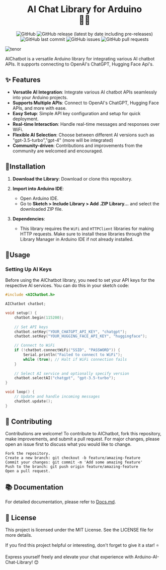 <div align="center">

# AI Chat Library for Arduino <br> 🤖💬


![GitHub](https://img.shields.io/github/license/bayeggex/Arduino-AI-Chat-Library)
![GitHub release (latest by date including pre-releases)](https://img.shields.io/github/v/release/bayeggex/Arduino-AI-Chat-Library?include_prereleases)
![GitHub last commit](https://img.shields.io/github/last-commit/bayeggex/Arduino-AI-Chat-Library)
![GitHub issues](https://img.shields.io/github/issues-raw/bayeggex/Arduino-AI-Chat-Library)
![GitHub pull requests](https://img.shields.io/github/issues-pr-raw/bayeggex/Arduino-AI-Chat-Library)

</div>

![tenor](https://github.com/bayeggex/Arduino-AI-Chat-Library/assets/79448667/ae4451d4-2c67-43bd-b8c7-e378960c33d1)


AIChatbot is a versatile Arduino library for integrating various AI chatbot APIs. It supports connecting to OpenAI's ChatGPT, Hugging Face Api's.

## ✨ Features

- **Versatile AI Integration**: Integrate various AI chatbot APIs seamlessly into your Arduino projects.
- **Supports Multiple APIs**: Connect to OpenAI's ChatGPT, Hugging Face APIs, and more with ease.
- **Easy Setup**: Simple API key configuration and setup for quick deployment.
- **Real-time Interaction**: Handle real-time messages and responses over WiFi.
- **Flexible AI Selection**: Choose between different AI versions such as "gpt-3.5-turbo","gpt-4" (more will be integrated)
- **Community-driven**: Contributions and improvements from the community are welcomed and encouraged.

## 🔧Installation

1. **Download the Library**: Download or clone this repository.

2. **Import into Arduino IDE**:
   - Open Arduino IDE.
   - Go to **Sketch > Include Library > Add .ZIP Library...** and select the downloaded ZIP file.

3. **Dependencies**:
   - This library requires the `WiFi` and `HTTPClient` libraries for making HTTP requests. Make sure to install these libraries through the Library Manager in Arduino IDE if not already installed.

## 🚀Usage

### Setting Up AI Keys

Before using the AIChatbot library, you need to set your API keys for the respective AI services. You can do this in your sketch code:

```cpp
#include <AIChatbot.h>

AIChatbot chatbot;

void setup() {
    chatbot.begin(115200);
    
    // Set API keys
    chatbot.setKey("YOUR_CHATGPT_API_KEY", "chatgpt");
    chatbot.setKey("YOUR_HUGGING_FACE_API_KEY", "huggingface");

    // Connect to WiFi
    if (!chatbot.connectWiFi("SSID", "PASSWORD")) {
        Serial.println("Failed to connect to WiFi");
        while (true); // Halt if WiFi connection fails
    }
    
    // Select AI service and optionally specify version
    chatbot.selectAI("chatgpt", "gpt-3.5-turbo");
}

void loop() {
    // Update and handle incoming messages
    chatbot.update();
}
```
## 🤝 Contributing
Contributions are welcome! To contribute to AIChatbot, fork this repository, make improvements, and submit a pull request. For major changes, please open an issue first to discuss what you would like to change.

    Fork the repository.
    Create a new branch: git checkout -b feature/amazing-feature
    Commit your changes: git commit -m 'Add some amazing feature'
    Push to the branch: git push origin feature/amazing-feature
    Open a pull request.

## 📚 Documentation

For detailed documentation, please refer to [Docs.md](./Docs.md).

## 📄 License

This project is licensed under the MIT License. See the LICENSE file for more details.

If you find this project helpful or interesting, don't forget to give it a star! ⭐

Express yourself freely and elevate your chat experience with Arduino-AI-Chat-Library! 😊
